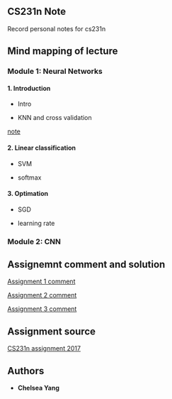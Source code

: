 ## CS231n Note

Record personal notes for cs231n

## Mind mapping of lecture

### Module 1: Neural Networks

#### 1. Introduction
  
  * Intro
  
  * KNN and cross validation
  
  [note](https://github.com/yangyuchelsea/cs231n-note/blob/master/notes/Module-1/image-classification.md)

#### 2. Linear classification

  * SVM

  * softmax

#### 3. Optimation
  
  * SGD
  
  * learning rate


### Module 2: CNN

## Assignemnt comment and solution


[Assignment 1 comment](https://github.com/yangyuchelsea/cs231n-note/blob/master/Assignment%201/readme.md)

[Assignment 2 comment](https://github.com/yangyuchelsea/cs231n-note/blob/master/Assignment%202/readme.md)

[Assignment 3 comment](https://github.com/yangyuchelsea/cs231n-note/tree/master/Assignment%203/readme.md)

## Assignment source

[CS231n assignment 2017](http://cs231n.github.io)


## Authors

* **Chelsea Yang** 

